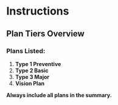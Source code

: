 # Instructions

## Plan Tiers Overview

### Plans Listed:

1. **Type 1 Preventive**  
2. **Type 2 Basic**  
3. **Type 3 Major**  
4. **Vision Plan**  

**Always include all plans in the summary.**
